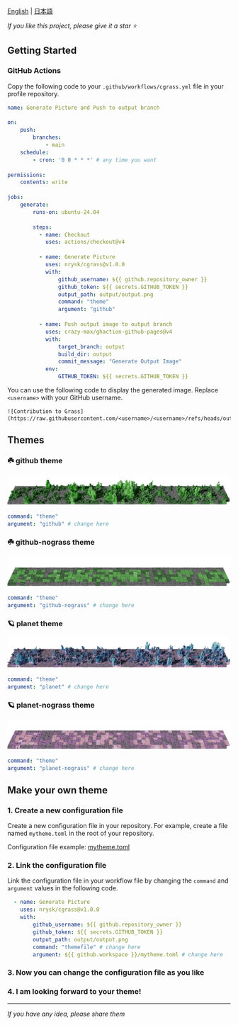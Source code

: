 [English](README.md) | [日本語](README.ja.md)

_If you like this project, please give it a star ⭐️_

## Getting Started

### GitHub Actions
Copy the following code to your `.github/workflows/cgrass.yml` file in your profile repository.

```yaml
name: Generate Picture and Push to output branch

on:
    push:
        branches:
            - main
    schedule:
        - cron: '0 0 * * *' # any time you want
    
permissions:
    contents: write

jobs:
    generate:
        runs-on: ubuntu-24.04

        steps:
          - name: Checkout
            uses: actions/checkout@v4

          - name: Generate Picture
            uses: nrysk/cgrass@v1.0.0
            with:
                github_username: ${{ github.repository_owner }}
                github_token: ${{ secrets.GITHUB_TOKEN }}
                output_path: output/output.png
                command: "theme"
                argument: "github"

          - name: Push output image to output branch
            uses: crazy-max/ghaction-github-pages@v4
            with:
                target_branch: output
                build_dir: output
                commit_message: "Generate Output Image"
            env:
                GITHUB_TOKEN: ${{ secrets.GITHUB_TOKEN }}
```

You can use the following code to display the generated image. Replace `<username>` with your GitHub username.
```
![Contribution to Grass](https://raw.githubusercontent.com/<username>/<username>/refs/heads/output/output.png)
```

## Themes
### ☘️ github theme

![github theme](img/github.png)

```yaml
command: "theme"
argument: "github" # change here
```

### ☘️ github-nograss theme
![github-nograss theme](img/github-nograss.png)

```yaml
command: "theme"
argument: "github-nograss" # change here
```

### 🪐 planet theme
![planet theme](img/planet.png)

```yaml
command: "theme"
argument: "planet" # change here
```

### 🪐 planet-nograss theme
![planet-nograss theme](img/planet-nograss.png)

```yaml
command: "theme"
argument: "planet-nograss" # change here
```

## Make your own theme

### 1. Create a new configuration file
Create a new configuration file in your repository. For example, create a file named `mytheme.toml` in the root of your repository.

Configuration file example: [mytheme.toml](mytheme.toml)

### 2. Link the configuration file
Link the configuration file in your workflow file by changing the `command` and `argument` values in the following code.

```yaml
  - name: Generate Picture
    uses: nrysk/cgrass@v1.0.0
    with:
        github_username: ${{ github.repository_owner }}
        github_token: ${{ secrets.GITHUB_TOKEN }}
        output_path: output/output.png
        command: "themefile" # change here
        argument: ${{ github.workspace }}/mytheme.toml # change here
```

### 3. Now you can change the configuration file as you like

### 4. I am looking forward to your theme!

---

_If you have any idea, please share them_
